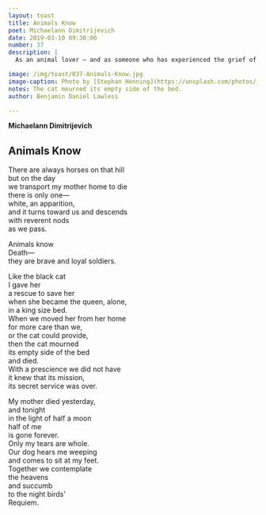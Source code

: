```yaml
---
layout: toast
title: Animals Know
poet: Michaelann Dimitrijevich
date: 2019-03-10 09:30:00
number: 37
description: |
  As an animal lover — and as someone who has experienced the grief of losing a parent — this poem by Michaelann Dimitrijevich strikes me to my core.

image: /img/toast/037-Animals-Know.jpg
image-caption: Photo by [Stephan Henning](https://unsplash.com/photos/_SMNO4cN9vs?utm_source=unsplash&utm_medium=referral&utm_content=creditCopyText) on Unsplash
notes: The cat mourned its empty side of the bed.
author: Benjamin Daniel Lawless

---
```

**Michaelann Dimitrijevich**
## Animals Know

There are always horses on that hill  
but on the day  
we transport my mother home to die  
there is only one—  
white, an apparition,  
and it turns toward us and descends  
with reverent nods  
as we pass.  

Animals know  
Death—  
they are brave and loyal soldiers.  

Like the black cat  
I gave her  
a rescue to save her  
when she became the queen, alone,  
in a king size bed.  
When we moved her from her home  
for more care than we,  
or the cat could provide,  
then the cat mourned  
its empty side of the bed  
and died.  
With a prescience we did not have  
it knew that its mission,  
its secret service was over.  

My mother died yesterday,  
and tonight  
in the light of half a moon  
half of me  
is gone forever.  
Only my tears are whole.  
Our dog hears me weeping  
and comes to sit at my feet.  
Together we contemplate  
the heavens  
and succumb  
to the night birds’  
Requiem.  
